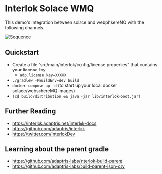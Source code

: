 # Interlok Solace WMQ

This demo's integration between solace and webphsereMQ with the following channels.

![Sequence](http://www.plantuml.com/plantuml/proxy?cache=no&src=https://raw.githubusercontent.com/quotidian-ennui/interlok-solace-wmq/main/docs/sequence.puml)

## Quickstart

- Create a file "src/main/interlok/config/license.properties" that contains your license key
   - `adp.license.key=XXXXX`
- `./gradlew -PbuildEnv=dev build`
- `docker-compose up -d` (to start up your local docker solace/websphereMQ images)
- `(cd build/distribution && java -jar lib/interlok-boot.jar)`

## Further Reading

- https://interlok.adaptris.net/interlok-docs
- https://github.com/adaptris/interlok
- https://twitter.com/InterlokDev

## Learning about the parent gradle

- https://github.com/adaptris-labs/interlok-build-parent
- https://github.com/adaptris-labs/build-parent-json-csv
